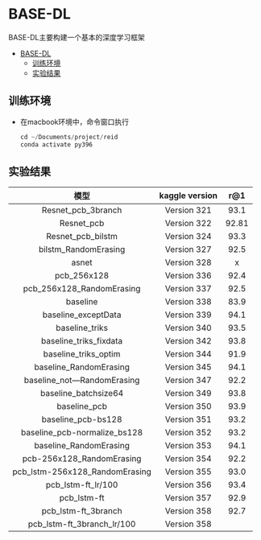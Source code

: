 
# BASE-DL

BASE-DL主要构建一个基本的深度学习框架

- [BASE-DL](#base-dl)
  - [训练环境](#训练环境)
  - [实验结果](#实验结果)


## 训练环境  

- 在macbook环境中，命令窗口执行

    ```python 
    cd ~/Documents/project/reid
    conda activate py396
    ```

## 实验结果

|              模型              | kaggle version |  r@1  |
| :----------------------------: | :------------: | :---: |
|       Resnet_pcb_3branch       |  Version 321   | 93.1  |
|           Resnet_pcb           |  Version 322   | 92.81 |
|       Resnet_pcb_bilstm        |  Version 324   | 93.3  |
|      bilstm_RandomErasing      |  Version 327   | 92.5  |
|             asnet              |  Version 328   |   x   |
|          pcb_256x128           |  Version 336   | 92.4  |
|   pcb_256x128_RandomErasing    |  Version 337   | 92.5  |
|            baseline            |  Version 338   | 83.9  |
|      baseline_exceptData       |  Version 339   | 94.1  |
|         baseline_triks         |  Version 340   | 93.5  |
|     baseline_triks_fixdata     |  Version 342   | 93.8  |
|      baseline_triks_optim      |  Version 344   | 91.9  |
|     baseline_RandomErasing     |  Version 345   | 94.1  |
|   baseline_not—RandomErasing   |  Version 347   | 92.2  |
|      baseline_batchsize64      |  Version 349   | 93.8  |
|          baseline_pcb          |  Version 350   | 93.9  |
|       baseline_pcb-bs128       |  Version 351   | 93.2  |
|  baseline_pcb-normalize_bs128  |  Version 352   | 93.2  |
|     baseline_RandomErasing     |  Version 353   | 94.1  |
|   pcb-256x128_RandomErasing    |  Version 354   | 92.2  |
| pcb_lstm-256x128_RandomErasing |  Version 355   | 93.0  |
|       pcb_lstm-ft_lr/100       |  Version 356   | 93.4  |
|          pcb_lstm-ft           |  Version 357   | 92.9  |
|      pcb_lstm-ft_3branch       |  Version 358   | 92.7  |
|   pcb_lstm-ft_3branch_lr/100   |  Version 358   |       |

